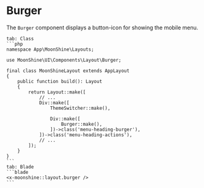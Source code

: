# Burger

The `Burger` component displays a button-icon for showing the mobile menu.

~~~tabs
tab: Class
```php
namespace App\MoonShine\Layouts;

use MoonShine\UI\Components\Layout\Burger;

final class MoonShineLayout extends AppLayout
{
    public function build(): Layout
    {
        return Layout::make([
            // ...
            Div::make([
                ThemeSwitcher::make(),

                Div::make([
                    Burger::make(),
                ])->class('menu-heading-burger'),
            ])->class('menu-heading-actions'),
            // ...
        ]);
    }
}
```
tab: Blade
```blade
<x-moonshine::layout.burger />
```
~~~

